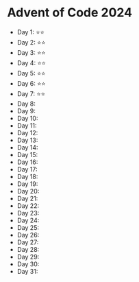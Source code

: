 # Advent of Code 2024

* Day 1: ⭐️⭐️
* Day 2: ⭐️⭐️
* Day 3: ⭐️⭐️
* Day 4: ⭐️⭐️
* Day 5: ⭐️⭐️
* Day 6: ⭐️⭐️
* Day 7: ⭐️⭐️
* Day 8:
* Day 9:
* Day 10:
* Day 11:
* Day 12:
* Day 13:
* Day 14:
* Day 15:
* Day 16:
* Day 17:
* Day 18:
* Day 19:
* Day 20:
* Day 21:
* Day 22:
* Day 23:
* Day 24:
* Day 25:
* Day 26:
* Day 27:
* Day 28:
* Day 29:
* Day 30:
* Day 31:
